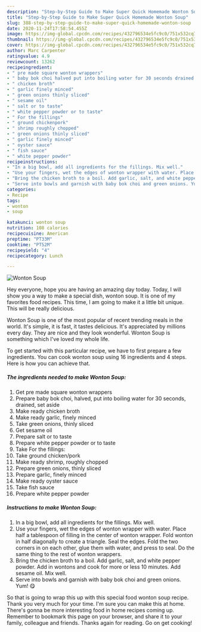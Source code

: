 ```yaml
---
description: "Step-by-Step Guide to Make Super Quick Homemade Wonton Soup"
title: "Step-by-Step Guide to Make Super Quick Homemade Wonton Soup"
slug: 388-step-by-step-guide-to-make-super-quick-homemade-wonton-soup
date: 2020-11-24T17:58:54.455Z
image: https://img-global.cpcdn.com/recipes/432796534e5fc9c0/751x532cq70/wonton-soup-recipe-main-photo.jpg
thumbnail: https://img-global.cpcdn.com/recipes/432796534e5fc9c0/751x532cq70/wonton-soup-recipe-main-photo.jpg
cover: https://img-global.cpcdn.com/recipes/432796534e5fc9c0/751x532cq70/wonton-soup-recipe-main-photo.jpg
author: Marc Carpenter
ratingvalue: 4.9
reviewcount: 13262
recipeingredient:
- " pre made square wonton wrappers"
- " baby bok choi halved put into boiling water for 30 seconds drained set aside"
- " chicken broth"
- " garlic finely minced"
- " green onions thinly sliced"
- " sesame oil"
- " salt or to taste"
- " white pepper powder or to taste"
- " For the fillings"
- " ground chickenpork"
- " shrimp roughly chopped"
- " green onions thinly sliced"
- " garlic finely minced"
- " oyster sauce"
- " fish sauce"
- " white pepper powder"
recipeinstructions:
- "In a big bowl, add all ingredients for the fillings. Mix well."
- "Use your fingers, wet the edges of wonton wrapper with water. Place half a tablespoon of filling in the center of wonton wrapper. Fold wonton in half diagonally to create a triangle. Seal the edges. Fold the two corners in on each other, glue them with water, and press to seal. Do the same thing to the rest of wonton wrappers."
- "Bring the chicken broth to a boil. Add garlic, salt, and white pepper powder. Add in wontons and cook for more or less 10 minutes. Add sesame oil. Mix well."
- "Serve into bowls and garnish with baby bok choi and green onions. Yum! 😋"
categories:
- Recipe
tags:
- wonton
- soup

katakunci: wonton soup 
nutrition: 108 calories
recipecuisine: American
preptime: "PT33M"
cooktime: "PT52M"
recipeyield: "4"
recipecategory: Lunch

---
```



![Wonton Soup](https://img-global.cpcdn.com/recipes/432796534e5fc9c0/751x532cq70/wonton-soup-recipe-main-photo.jpg)

Hey everyone, hope you are having an amazing day today. Today, I will show you a way to make a special dish, wonton soup. It is one of my favorites food recipes. This time, I am going to make it a little bit unique. This will be really delicious.

Wonton Soup is one of the most popular of recent trending meals in the world. It's simple, it is fast, it tastes delicious. It's appreciated by millions every day. They are nice and they look wonderful. Wonton Soup is something which I've loved my whole life.




To get started with this particular recipe, we have to first prepare a few ingredients. You can cook wonton soup using 16 ingredients and 4 steps. Here is how you can achieve that.

<!--inarticleads1-->

##### The ingredients needed to make Wonton Soup:

1. Get  pre made square wonton wrappers
1. Prepare  baby bok choi, halved, put into boiling water for 30 seconds, drained, set aside
1. Make ready  chicken broth
1. Make ready  garlic, finely minced
1. Take  green onions, thinly sliced
1. Get  sesame oil
1. Prepare  salt or to taste
1. Prepare  white pepper powder or to taste
1. Take  For the fillings:
1. Take  ground chicken/pork
1. Make ready  shrimp, roughly chopped
1. Prepare  green onions, thinly sliced
1. Prepare  garlic, finely minced
1. Make ready  oyster sauce
1. Take  fish sauce
1. Prepare  white pepper powder




<!--inarticleads2-->

##### Instructions to make Wonton Soup:

1. In a big bowl, add all ingredients for the fillings. Mix well.
1. Use your fingers, wet the edges of wonton wrapper with water. Place half a tablespoon of filling in the center of wonton wrapper. Fold wonton in half diagonally to create a triangle. Seal the edges. Fold the two corners in on each other, glue them with water, and press to seal. Do the same thing to the rest of wonton wrappers.
1. Bring the chicken broth to a boil. Add garlic, salt, and white pepper powder. Add in wontons and cook for more or less 10 minutes. Add sesame oil. Mix well.
1. Serve into bowls and garnish with baby bok choi and green onions. Yum! 😋




So that is going to wrap this up with this special food wonton soup recipe. Thank you very much for your time. I'm sure you can make this at home. There's gonna be more interesting food in home recipes coming up. Remember to bookmark this page on your browser, and share it to your family, colleague and friends. Thanks again for reading. Go on get cooking!
